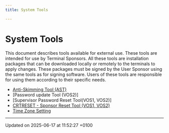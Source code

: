 ```yaml
---
title: System Tools

---
```


# System Tools



This document describes tools available for external use. These tools are intended for use by Terminal Sponsors. All these tools are installation packages that can be downloaded locally or remotely to the terminals to apply changes. These packages must be signed by the User Sponsor using the same tools as for signing software. Users of these tools are responsible for using them according to their specific needs.



* [Anti-Skimming Tool (AST)](pg_ast_users_guide.md#page-pg-ast-users-guide)
* [Password update Tool (VOS2)]
* [Supervisor Password Reset Tool(VOS1, VOS2)]
* [CRTRESET - Sponsor Reset Tool (VOS1, VOS2)](pg_vos_crtreset_guide.md#page-pg-vos-crtreset-guide)
* [Time Zone Setting](pg_timezone_setting.md#page-pg-timezone-setting)

-------------------------------

Updated on 2025-06-17 at 11:52:27 +0100
